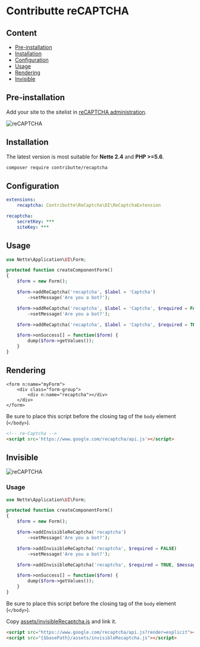 # Contributte reCAPTCHA

## Content

- [Pre-installation](#pre-installation)
- [Installation](#installation)
- [Configuration](#configuration)
- [Usage](#usage)
- [Rendering](#rendering)
- [Invisible](#invisible)

## Pre-installation

Add your site to the sitelist in [reCAPTCHA administration](https://www.google.com/recaptcha/admin#list).

![reCAPTCHA](https://rawgit.com/contributte/reCAPTCHA/master/.docs/recaptcha.png)

## Installation

The latest version is most suitable for **Nette 2.4** and **PHP >=5.6**.

```sh
composer require contributte/recaptcha
```

## Configuration

```yaml
extensions:
    recaptcha: Contributte\ReCaptcha\DI\ReCaptchaExtension

recaptcha:
    secretKey: ***
    siteKey: ***
```

## Usage

```php
use Nette\Application\UI\Form;

protected function createComponentForm()
{
    $form = new Form();

    $form->addReCaptcha('recaptcha', $label = 'Captcha')
        ->setMessage('Are you a bot?');

    $form->addReCaptcha('recaptcha', $label = 'Captcha', $required = FALSE)
        ->setMessage('Are you a bot?');

    $form->addReCaptcha('recaptcha', $label = 'Captcha', $required = TRUE, $message = 'Are you a bot?');

    $form->onSuccess[] = function($form) {
        dump($form->getValues());
    }
}
```

## Rendering

```smarty
<form n:name="myForm">
	<div class="form-group">
		<div n:name="recaptcha"></div>
	</div>
</form>
```

Be sure to place this script before the closing tag of the `body` element (`</body>`).

```html
<!-- re-Captcha -->
<script src='https://www.google.com/recaptcha/api.js'></script>
```

## Invisible

![reCAPTCHA](https://rawgit.com/contributte/reCAPTCHA/master/.docs/invisible-recaptcha.png)

### Usage

```php
use Nette\Application\UI\Form;

protected function createComponentForm()
{
    $form = new Form();

    $form->addInvisibleReCaptcha('recaptcha')
        ->setMessage('Are you a bot?');

    $form->addInvisibleReCaptcha('recaptcha', $required = FALSE)
        ->setMessage('Are you a bot?');

    $form->addInvisibleReCaptcha('recaptcha', $required = TRUE, $message = 'Are you a bot?');

    $form->onSuccess[] = function($form) {
        dump($form->getValues());
    }
}
```

Be sure to place this script before the closing tag of the `body` element (`</body>`).

Copy [assets/invisibleRecaptcha.js](https://github.com/contributte/reCAPTCHA/blob/master/assets/invisibleRecaptcha.js) and link it.

```html
<script src="https://www.google.com/recaptcha/api.js?render=explicit"></script>
<script src="{$basePath}/assets/invisibleRecaptcha.js"></script>
```
